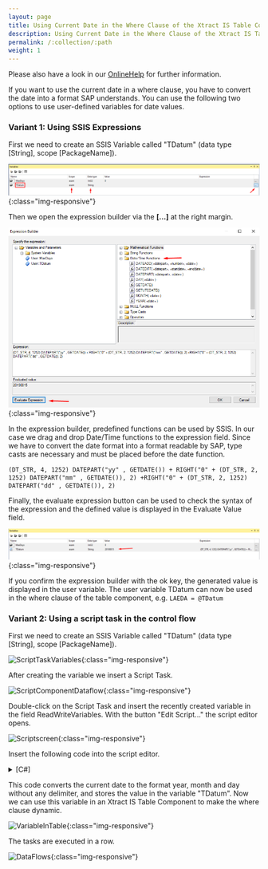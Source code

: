 ```yaml
---
layout: page
title: Using Current Date in the Where Clause of the Xtract IS Table Component
description: Using Current Date in the Where Clause of the Xtract IS Table Component
permalink: /:collection/:path
weight: 1
---
```


Please also have a look in our [OnlineHelp](https://help.theobald-software.com/en/) for further information.

If you want to use the current date in a where clause, you have to convert the date into a format SAP understands. You can use the following two options to use user-defined variables for date values. 

### Variant 1: Using SSIS Expressions

First we need to create an SSIS Variable called "TDatum" (data type [String], scope [PackageName]).

![ssis_expression_Tdatum](/img/contents/ssis_expression_Tdatum.png){:class="img-responsive"}

Then we open the expression builder via the **[...]** at the right margin.

![evaluate_ssis_expression](/img/contents/evaluate_ssis_expression.png){:class="img-responsive"}

In the expression builder, predefined functions can be used by SSIS. In our case we drag and drop Date/Time functions to the expression field. Since we have to convert the date format into a format readable by SAP, type casts are necessary and must be placed before the date function. 
```
(DT_STR, 4, 1252) DATEPART("yy" , GETDATE()) + RIGHT("0" + (DT_STR, 2, 1252) DATEPART("mm" , GETDATE()), 2) +RIGHT("0" + (DT_STR, 2, 1252) DATEPART("dd" , GETDATE()), 2)
```
Finally, the evaluate expression button can be used to check the syntax of the expression and the defined value is displayed in the Evaluate Value field.

![ssis_expression_value](/img/contents/ssis_expression_value.png){:class="img-responsive"}
 

If you confirm the expression builder with the ok key, the generated value is displayed in the user variable.
The user variable TDatum can now be used in the where clause of the table component, e.g. `LAEDA = @TDatum`

### Variant 2: Using a script task in the control flow

First we need to create an SSIS Variable called "TDatum" (data type [String], scope [PackageName]).

![ScriptTaskVariables](/img/contents/ScriptTaskVariables.jpg){:class="img-responsive"}

After creating the variable we insert a Script Task.

![ScriptComponentDataflow](/img/contents/ScriptComponentDataflow.jpg){:class="img-responsive"}

Double-click on the Script Task and insert the recently created variable in the field ReadWriteVariables. With the button "Edit Script..." the script editor opens.

![Scriptscreen](/img/contents/Scriptscreen.jpg){:class="img-responsive"}

Insert the following code into the script editor.

<details>
<summary>[C#]</summary>
{% highlight csharp %}
public void Main()
   {
           Dts.Variables["TDatum"].Value =  DateTime.Now.ToString("yyyyMMdd"); 
           Dts.TaskResult = (int)ScriptResults.Success;
   }
{% endhighlight %}
</details>

This code converts the current date to the format year, month and day without any delimiter, and stores the value in the variable "TDatum". Now we can use this variable in an Xtract IS Table Component to make the where clause dynamic.

![VariableInTable](/img/contents/VariableInTable.jpg){:class="img-responsive"}

The tasks are executed in a row.

![DataFlows](/img/contents/DataFlows.jpg){:class="img-responsive"}
